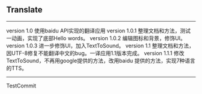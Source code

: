 ## Translate

----
version 1.0 使用baidu API实现的翻译应用
version 1.0.1 整理文档和方法，测试一动画，实现了底部Hello words。
version 1.0.2 编辑图标和背景，修饰UI。
version 1.0.3 进一步修饰UI，加入TextToSound。
version 1.1 整理文档和方法，因UTF-8修复不能翻译中文的bug。一译应用1.1版本完成。
version 1.1.1 修改TextToSound，不再用google提供的方法，改用baidu 提供的方法，实现7种语言的TTS。

-----
TestCommit

